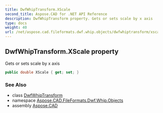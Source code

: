 ```yaml
---
title: DwfWhipTransform.XScale
second_title: Aspose.CAD for .NET API Reference
description: DwfWhipTransform property. Gets or sets scale by x axis
type: docs
weight: 40
url: /net/aspose.cad.fileformats.dwf.whip.objects/dwfwhiptransform/xscale/
---
```

## DwfWhipTransform.XScale property

Gets or sets scale by x axis

```csharp
public double XScale { get; set; }
```

### See Also

* class [DwfWhipTransform](../)
* namespace [Aspose.CAD.FileFormats.Dwf.Whip.Objects](../../../aspose.cad.fileformats.dwf.whip.objects/)
* assembly [Aspose.CAD](../../../)


